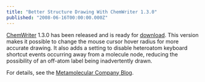 ```yaml
---
title: "Better Structure Drawing With ChemWriter 1.3.0"
published: "2008-06-16T00:00:00.000Z"
---
```


[ChemWriter](http://metamolecular.com/chemwriter/) 1.3.0 has been released and is ready for [download](http://metamolecular.com/downloads/). This version makes it possible to change the mouse cursor hover radius for more accurate drawing. It also adds a setting to disable heteroatom keyboard shortcut events occurring away from a molecule node, reducing the possibility of an off-atom label being inadvertently drawn.

For details, see the [Metamolecular Company Blog](http://metamolecular.com/blog/2008/06/16/better-drawing-with-chemwriter-1-3-0/).